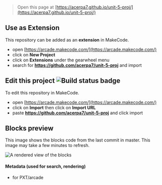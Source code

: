  


> Open this page at [https://acerpa7.github.io/unit-5-proj/](https://acerpa7.github.io/unit-5-proj/)

## Use as Extension

This repository can be added as an **extension** in MakeCode.

* open [https://arcade.makecode.com/](https://arcade.makecode.com/)
* click on **New Project**
* click on **Extensions** under the gearwheel menu
* search for **https://github.com/acerpa7/unit-5-proj** and import

## Edit this project ![Build status badge](https://github.com/acerpa7/unit-5-proj/workflows/MakeCode/badge.svg)

To edit this repository in MakeCode.

* open [https://arcade.makecode.com/](https://arcade.makecode.com/)
* click on **Import** then click on **Import URL**
* paste **https://github.com/acerpa7/unit-5-proj** and click import

## Blocks preview

This image shows the blocks code from the last commit in master.
This image may take a few minutes to refresh.

![A rendered view of the blocks](https://github.com/acerpa7/unit-5-proj/raw/master/.github/makecode/blocks.png)

#### Metadata (used for search, rendering)

* for PXT/arcade
<script src="https://makecode.com/gh-pages-embed.js"></script><script>makeCodeRender("{{ site.makecode.home_url }}", "{{ site.github.owner_name }}/{{ site.github.repository_name }}");</script>
